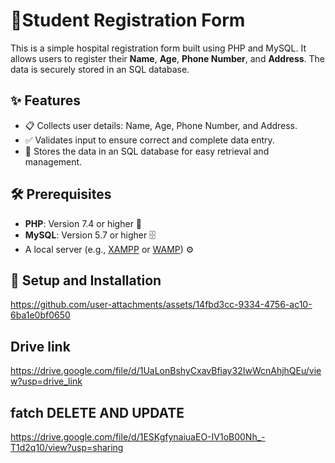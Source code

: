 # 🏥Student Registration Form

This is a simple hospital registration form built using PHP and MySQL. It allows users to register their **Name**, **Age**, **Phone Number**, and **Address**. The data is securely stored in an SQL database.

## ✨ Features

- 📋 Collects user details: Name, Age, Phone Number, and Address.
- ✅ Validates input to ensure correct and complete data entry.
- 💾 Stores the data in an SQL database for easy retrieval and management.

## 🛠️ Prerequisites

- **PHP**: Version 7.4 or higher 🐘
- **MySQL**: Version 5.7 or higher 🗄️
- A local server (e.g., [XAMPP](https://www.apachefriends.org/) or [WAMP](https://www.wampserver.com/)) ⚙️

## 🚀 Setup and Installation


https://github.com/user-attachments/assets/14fbd3cc-9334-4756-ac10-6ba1e0bf0650


## Drive link 
https://drive.google.com/file/d/1UaLonBshyCxavBfiay32IwWcnAhjhQEu/view?usp=drive_link


## fatch DELETE AND UPDATE 
https://drive.google.com/file/d/1ESKgfynaiuaEO-IV1oB00Nh_-T1d2q10/view?usp=sharing

